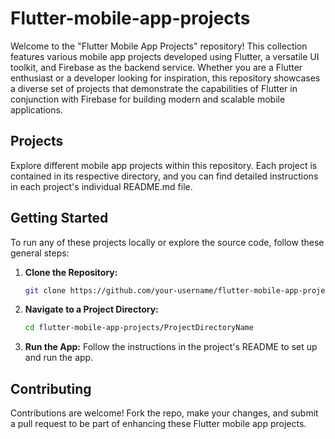 # Flutter-mobile-app-projects

Welcome to the "Flutter Mobile App Projects" repository! This collection features various mobile app projects developed using Flutter, a versatile UI toolkit, and Firebase as the backend service. Whether you are a Flutter enthusiast or a developer looking for inspiration, this repository showcases a diverse set of projects that demonstrate the capabilities of Flutter in conjunction with Firebase for building modern and scalable mobile applications.

## Projects

Explore different mobile app projects within this repository. Each project is contained in its respective directory, and you can find detailed instructions in each project's individual README.md file.

## Getting Started

To run any of these projects locally or explore the source code, follow these general steps:

1. **Clone the Repository:**
   ```bash
   git clone https://github.com/your-username/flutter-mobile-app-projects.git
2. **Navigate to a Project Directory:**
   ```bash
   cd flutter-mobile-app-projects/ProjectDirectoryName
3. **Run the App:**
    Follow the instructions in the project's README to set up and run the app.
 ##  Contributing
Contributions are welcome! Fork the repo, make your changes, and submit a pull request to be part of enhancing these Flutter mobile app projects.
